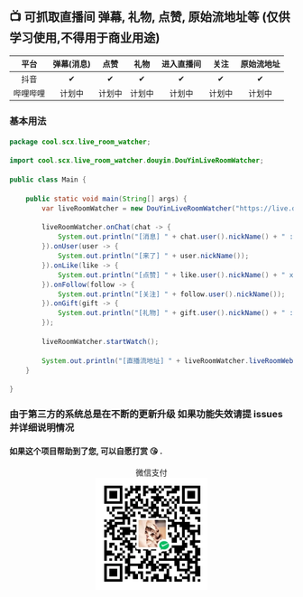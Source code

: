## 📺 可抓取直播间 弹幕, 礼物, 点赞, 原始流地址等 (仅供学习使用,不得用于商业用途)

|  平台  | 弹幕(消息) | 点赞  | 礼物  | 进入直播间 | 关注  | 原始流地址 |
|:----:|:------:|:---:|:---:|:-----:|:---:|:-----:|
|  抖音  |   ✔    |  ✔  |  ✔  |   ✔   |  ✔  |   ✔   |
| 哔哩哔哩 |  计划中   | 计划中 | 计划中 |  计划中  | 计划中 |  计划中  |

### 基本用法

``` java
package cool.scx.live_room_watcher;

import cool.scx.live_room_watcher.douyin.DouYinLiveRoomWatcher;

public class Main {

    public static void main(String[] args) {
        var liveRoomWatcher = new DouYinLiveRoomWatcher("https://live.douyin.com/357626301151");

        liveRoomWatcher.onChat(chat -> {
            System.out.println("[消息] " + chat.user().nickName() + " : " + chat.content());
        }).onUser(user -> {
            System.out.println("[来了] " + user.nickName());
        }).onLike(like -> {
            System.out.println("[点赞] " + like.user().nickName() + " x " + like.count());
        }).onFollow(follow -> {
            System.out.println("[关注] " + follow.user().nickName());
        }).onGift(gift -> {
            System.out.println("[礼物] " + gift.user().nickName() + " : " + gift.name() + " x " + gift.count());
        });

        liveRoomWatcher.startWatch();
        
        System.out.println("[直播流地址] " + liveRoomWatcher.liveRoomWebStreamURLs());
    }

}
```

### 由于第三方的系统总是在不断的更新升级 如果功能失效请提 issues 并详细说明情况

#### 如果这个项目帮助到了您, 可以自愿打赏 😘 .

<p align="center">
    微信支付
    <br>
    <img width="200px" height="198px" src="./wxpay.jpg" alt="wxpay">
</p>
